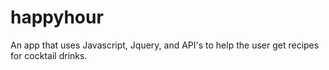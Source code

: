 # happyhour
An app that uses Javascript, Jquery, and API's to help the user get recipes for cocktail drinks.
